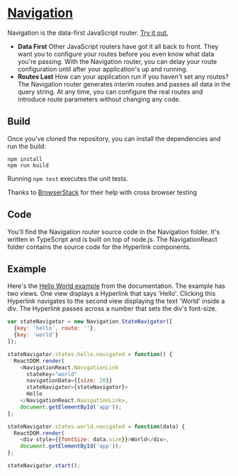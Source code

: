 # [Navigation](http://grahammendick.github.io/navigation/)
Navigation is the data-first JavaScript router. [Try it out.](http://grahammendick.github.io/navigation/)
* **Data First** Other JavaScript routers have got it all back to front. They want you to configure your routes before you even know what data you're passing. With the Navigation router, you can delay your route configuration until after your application's up and running.
* **Routes Last** How can your application run if you haven't set any routes? The Navigation router generates interim routes and passes all data in the query string. At any time, you can configure the real routes and introduce route parameters without changing any code.

## Build
Once you've cloned the repository, you can install the dependencies and run the build:

    npm install
    npm run build

Running `npm test` executes the unit tests.

Thanks to [BrowserStack](https://www.browserstack.com/) for their help with cross browser testing

## Code
You'll find the Navigation router source code in the Navigation folder. It's written in TypeScript and is built on top of node.js. The NavigationReact folder contains the source code for the Hyperlink components.

## Example
Here's the [Hello World example](http://grahammendick.github.io/navigation/documentation/hello-world.html) from the documentation. The example has two views. One view displays a Hyperlink that says 'Hello'. Clicking this Hyperlink navigates to the second view displaying the text 'World' inside a div. The Hyperlink passes across a number that sets the div's font-size.

```js
var stateNavigator = new Navigation.StateNavigator([
  {key: 'hello', route: ''},
  {key: 'world'}
]);

stateNavigator.states.hello.navigated = function() {
  ReactDOM.render(
    <NavigationReact.NavigationLink 
      stateKey="world"
      navigationData={{size: 20}}
      stateNavigator={stateNavigator}>
      Hello
    </NavigationReact.NavigationLink>,
    document.getElementById('app'));
};

stateNavigator.states.world.navigated = function(data) {
  ReactDOM.render(
    <div style={{fontSize: data.size}}>World</div>,
    document.getElementById('app'));
};

stateNavigator.start();
```



